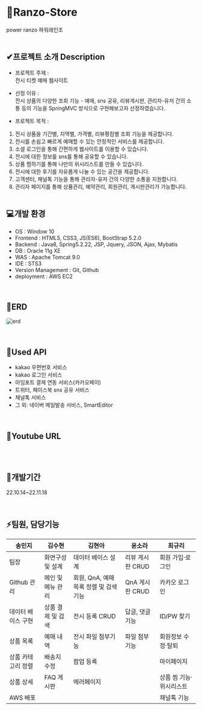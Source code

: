 # 🎫Ranzo-Store
power ranzo 파워레인조
<br/><br/>
  
## ✔프로젝트 소개 Description

- 프로젝트 주제 : </br>
전시 티켓 예매 웹사이트

- 선정 이유 : </br>
전시 상품의 다양한 조회 기능 - 예매, sns 공유, 리뷰게시판, 관리자-유저 간의 소통 등의 기능을 SpringMVC 방식으로 구현해보고자 선정하였습니다.

- 프로젝트 목적 :
1. 전시 상품을 기간별, 지역별, 가격별, 리뷰평점별 조회 기능을 제공합니다.
2. 전시를 손쉽고 빠르게 예매할 수 있는 안정적인 서비스를 제공합니다.
3. 소셜 로그인을 통해 간편하게 웹사이트를 이용할 수 있습니다.
4. 전시에 대한 정보를 sns를 통해 공유할 수 있습니다.
5. 상품 찜하기를 통해 나만의 위시리스트를 만들 수 있습니다.
6. 전시에 대한 후기를 자유롭게 나눌 수 있는 공간을 제공합니다.
7. 고객센터, 채널톡 기능을 통해 관리자-유저 간의 다양한 소통을 지원합니다.
8. 관리자 페이지를 통해 상품관리, 예약관리, 회원관리, 게시판관리가 가능합니다.
<br/><br/>
  
  


## 💻개발 환경

- OS : Window 10
- Frontend : HTML5, CSS3, JS(ES6), BootStrap 5.2.0
- Backend : Java8, Spring5.2.22, JSP, Jquery, JSON, Ajax, Mybatis
- DB : Oracle 11g XE
- WAS : Apache Tomcat 9.0
- IDE : STS3
- Version Management : Git, Github
- deployment : AWS EC2

<br/>

## 🔗ERD
![erd](https://user-images.githubusercontent.com/106068296/202627082-df5d8511-f3a7-496e-ae93-56806a04f06c.png)


<br/>

## 📌Used API
- kakao 우편번호 서비스
- kakao 로그인 서비스
- 아임포트 결제 연동 서비스(카카오페이)
- 트위터, 페이스북 sns 공유 서비스
- 채널톡 서비스
- 그 외: 네이버 메일발송 서비스, SmartEditor

<br/>

## 👀Youtube URL


<br/><br/>

## 📅개발기간
22.10.14~22.11.18

<br/>

## ⚡팀원, 담당기능

|송민지            |김수현           |김현아                             |윤소라          |최규리                 |
|------------------|----------------|-----------------------------------|----------------|----------------------|
|팀장              |화면구성 및 설계 |데이터 베이스 설계                  |리뷰 게시판 CRUD|회원 가입·로그인       |
|Github 관리       |메인 및 메뉴 관리|회원, QnA, 예매 목록 정렬 및 검색기능|QnA 게시판 CRUD|카카오 로그인           |
|데이터 베이스 구현|상품 결제 및 검색 |전시 등록 CRUD                      |답글, 댓글 기능|ID/PW 찾기             |
|상품 목록         |예매 내역        |전시 파일 첨부기능                   |파일 첨부 기능 |회원정보 수정·탈퇴     |
|상품 카테고리 정렬|배송지 수정      |팝업 등록                            |               |마이페이지            |
|상품 상세         |FAQ 게시판      |에러페이지                           |                |상품 찜 기능·위시리스트|
|AWS 배포          |                |                                     |                |채널톡 기능           |









